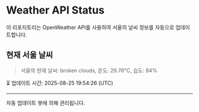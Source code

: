 
# Weather API Status

이 리포지토리는 OpenWeather API를 사용하여 서울의 날씨 정보를 자동으로 업데이트합니다.

## 현재 서울 날씨
> 서울의 현재 날씨: broken clouds, 온도: 29.76°C, 습도: 84%

⏳ 업데이트 시간: 2025-08-25 19:54:26 (UTC)

---
자동 업데이트 봇에 의해 관리됩니다.

